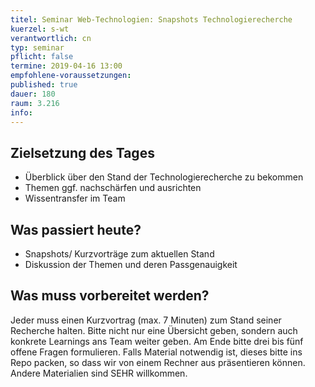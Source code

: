 ```yaml
---
titel: Seminar Web-Technologien: Snapshots Technologierecherche
kuerzel: s-wt
verantwortlich: cn
typ: seminar
pflicht: false
termine: 2019-04-16 13:00
empfohlene-voraussetzungen: 
published: true
dauer: 180
raum: 3.216
info: 
---
```


## Zielsetzung des Tages
- Überblick über den Stand der Technologierecherche zu bekommen
- Themen ggf. nachschärfen und ausrichten
- Wissentransfer im Team

## Was passiert heute?
- Snapshots/ Kurzvorträge zum aktuellen Stand
- Diskussion der Themen und deren Passgenauigkeit

## Was muss vorbereitet werden?
Jeder muss einen Kurzvortrag (max. 7 Minuten) zum Stand seiner Recherche halten. Bitte nicht nur eine Übersicht geben, sondern auch konkrete Learnings ans Team weiter geben. Am Ende bitte drei bis fünf offene Fragen formulieren. Falls Material notwendig ist, dieses bitte ins Repo packen, so dass wir von einem Rechner aus präsentieren können. Andere Materialien sind SEHR willkommen.


